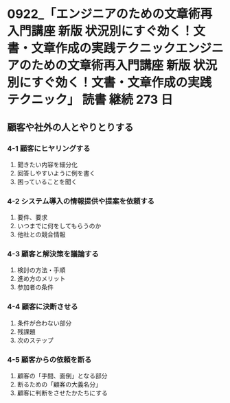 # 0922\_「エンジニアのための文章術再入門講座 新版 状況別にすぐ効く！文書・文章作成の実践テクニックエンジニアのための文章術再入門講座 新版 状況別にすぐ効く！文書・文章作成の実践テクニック」 読書 継続 273 日

## 顧客や社外の人とやりとりする

### 4-1 顧客にヒヤリングする

1. 聞きたい内容を細分化
2. 回答しやすいように例を書く
3. 困っていることを聞く

### 4-2 システム導入の情報提供や提案を依頼する

1. 要件、要求
2. いつまでに何をしてもらうのか
3. 他社との競合情報

### 4-3 顧客と解決策を議論する

1. 検討の方法・手順
2. 進め方のメリット
3. 参加者の条件

### 4-4 顧客に決断させる

1. 条件が合わない部分
2. 残課題
3. 次のステップ

### 4-5 顧客からの依頼を断る

1. 顧客の「手間、面倒」となる部分
2. 断るための「顧客の大義名分」
3. 顧客に判断をさせたかたちにする
